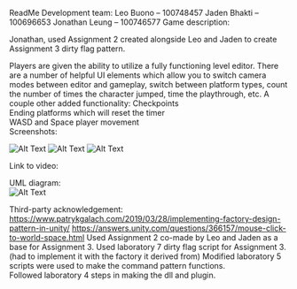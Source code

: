 ReadMe
Development team:
Leo Buono – 100748457
Jaden Bhakti – 100696653
Jonathan Leung – 100746577
Game description:

Jonathan, used Assignment 2 created alongside Leo and Jaden to create Assignment 3 dirty flag pattern. 

Players are given the ability to utilize a fully functioning level editor. There are a number of helpful UI elements which allow you to switch camera modes between editor and gameplay, switch between platform types, count the number of times the character jumped, time the playthrough, etc. A couple other added functionality:
Checkpoints  
Ending platforms which will reset the timer  
WASD and Space player movement   
Screenshots:  
 
 
 
 ![Alt Text](https://cdn.discordapp.com/attachments/900747883698061342/902376882291503104/unknown.png)
 ![Alt Text](https://cdn.discordapp.com/attachments/900747883698061342/902384877729640448/unknown.png)
 ![Alt Text](https://cdn.discordapp.com/attachments/900747883698061342/902385016141652028/unknown.png)
  





Link to video: 

UML diagram:  
 ![Alt Text](https://cdn.discordapp.com/attachments/900747883698061342/902393845961093241/unknown.png)






Third-party acknowledgement:
https://www.patrykgalach.com/2019/03/28/implementing-factory-design-pattern-in-unity/
https://answers.unity.com/questions/366157/mouse-click-to-world-space.html
Used Assignment 2 co-made by Leo and Jaden as a base for Assignment 3.
Used laboratory 7 dirty flag script for Assignment 3. (had to implement it with the factory it derived from)
Modified laboratory 5 scripts were used to make the command pattern functions.     
Followed laboratory 4 steps in making the dll and plugin.
